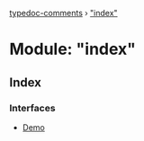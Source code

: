 [typedoc-comments](../globals.md) › ["index"](_index_.md)

# Module: "index"

## Index

### Interfaces

* [Demo](../interfaces/_index_.demo.md)
